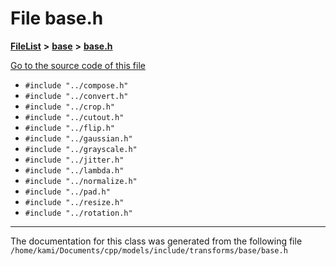 

# File base.h



[**FileList**](files.md) **>** [**base**](dir_20071092909b95390d4afb4a22f58717.md) **>** [**base.h**](transforms_2base_2base_8h.md)

[Go to the source code of this file](transforms_2base_2base_8h_source.md)



* `#include "../compose.h"`
* `#include "../convert.h"`
* `#include "../crop.h"`
* `#include "../cutout.h"`
* `#include "../flip.h"`
* `#include "../gaussian.h"`
* `#include "../grayscale.h"`
* `#include "../jitter.h"`
* `#include "../lambda.h"`
* `#include "../normalize.h"`
* `#include "../pad.h"`
* `#include "../resize.h"`
* `#include "../rotation.h"`


































































------------------------------
The documentation for this class was generated from the following file `/home/kami/Documents/cpp/models/include/transforms/base/base.h`

